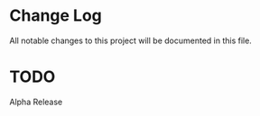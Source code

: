 # Change Log
All notable changes to this project will be documented in this file.

# TODO
Alpha Release
